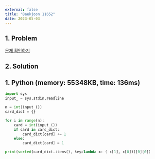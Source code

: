 ```yaml
---
external: false
title: "Baekjoon 11652"
date: 2023-05-03
---
```


## 1. Problem

[문제 확인하기](https://www.acmicpc.net/problem/11652)

## 2. Solution

## 1. Python (memory: 55348KB, time: 136ms)

```python
import sys
input_ = sys.stdin.readline

n = int(input_())
card_dict = {}

for i in range(n):
    card = int(input_())
    if card in card_dict:
        card_dict[card] += 1
    else:
        card_dict[card] = 1

print(sorted(card_dict.items(), key=lambda x: (-x[1], x[0]))[0][0])
```

